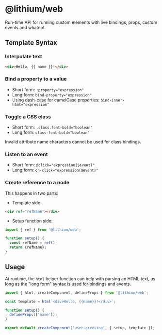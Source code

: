 # @lithium/web

Run-time API for running custom elements with live bindings, props, custom events and whatnot.

## Template Syntax

### Interpolate text

```html
<div>Hello, {{ name }}!</div>
```

### Bind a property to a value

- Short form: `:property="expression"`
- Long form: `bind-property="expression"`
- Using dash-case for camelCase properties: `bind-inner-html="expression"`

### Toggle a CSS class

- Short form: `.class.font-bold="boolean"`
- Long form: `class-font-bold="boolean"`

Invalid attribute name characters cannot be used for class bindings.

### Listen to an event

- Short form: `@click="expression($event)"`
- Long form: `on-click="expression($event)"`

### Create reference to a node

This happens in two parts:

- Template side:

```html
<div ref="refName"></div>
```

- Setup function side:

```js
import { ref } from '@lithium/web';

function setup() {
  const refName = ref();
  return {refName};
}
```

## Usage

At runtime, the `html` helper function can help with parsing an HTML text, as long as the "long form" syntax is used for bindings and events.

```ts
import { html, createComponent, defineProps } from '@lithium/web';

const template = html`<div>Hello, {{name}}!</div>`;

function setup() {
  defineProps(['name']);
}

export default createComponent('user-greeting', { setup, template });
```
